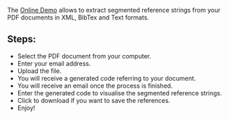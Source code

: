 The [Online Demo](http://excite.west.uni-koblenz.de/excite) allows to extract segmented reference strings from your PDF documents in XML, BibTex and Text formats. 

## Steps:
* Select the PDF document from your computer.
* Enter your email address.
* Upload the file.
* You will receive a generated code referring to your document. 
* You will receive an email once the process is finished.
* Enter the generated code to visualise the segmented reference strings.
* Click to download if you want to save the references.
* Enjoy!